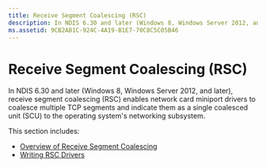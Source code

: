 ```yaml
---
title: Receive Segment Coalescing (RSC)
description: In NDIS 6.30 and later (Windows 8, Windows Server 2012, and later), receive segment coalescing (RSC) enables network card miniport drivers to coalesce multiple TCP segments and indicate them as a single coalesced unit (SCU) to the operating system's networking subsystem.
ms.assetid: 9CB2AB1C-924C-4A19-B1E7-70C8C5C05B46
---
```


# Receive Segment Coalescing (RSC)


In NDIS 6.30 and later (Windows 8, Windows Server 2012, and later), receive segment coalescing (RSC) enables network card miniport drivers to coalesce multiple TCP segments and indicate them as a single coalesced unit (SCU) to the operating system's networking subsystem.

This section includes:

-   [Overview of Receive Segment Coalescing](overview-of-receive-segment-coalescing.md)
-   [Writing RSC Drivers](writing-rsc-drivers.md)

 

 





